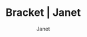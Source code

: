 ---
layout: post
author: Janet
permalink: /bracket/janet/
title: Bracket | Janet
teams: ['Gonzaga', 'Boise St.', 'UConn', 'Arkansas', 'Alabama', 'Texas Tech', 'Michigan St.', 'Duke', 'Baylor', 'Marquette', 'St. Mary`s', 'UCLA', 'Virginia Tech', 'Purdue', 'Murray St.', 'Kentucky', 'Gonzaga', 'UConn', 'Alabama', 'Michigan St.', 'Baylor', 'UCLA', 'Purdue', 'Kentucky', 'Gonzaga', 'Michigan St.', 'Baylor', 'Kentucky', 'Gonzaga', 'Kentucky', 'Gonzaga', 'Kansas', 'Kansas', 'Arizona', 'Kansas', 'Arizona', 'Villanova', 'Kansas', 'Wisconsin', 'Arizona', 'Illinois', 'Colorado St.', 'Villanova', 'Kansas', 'Iowa', 'Wisconsin', 'Auburn', 'Arizona', 'TCU', 'Houston', 'Illinois', 'Colorado St.', 'Tennessee', 'Ohio St.', 'Villanova', 'Kansas', 'San Diego St.', 'Iowa', 'Providence', 'LSU', 'Wisconsin', 'USC', 'Auburn']
correct: ['correct', 'wrong', 'wrong', 'correct', 'wrong', 'correct', 'correct', 'correct', 'correct', 'wrong', 'correct', 'correct', 'wrong', 'correct', 'correct', 'wrong', '', 'wrong', 'wrong', '', 'wrong', '', '', 'wrong', '', '', 'wrong', 'wrong', '', '', '', '', '', '', '', '', '', '', '', '', '', 'wrong', '', 'correct', 'wrong', '', '', 'correct', 'correct', 'correct', 'correct', 'wrong', 'correct', 'correct', 'correct', 'correct', 'wrong', 'wrong', 'correct', 'wrong', 'correct', 'wrong', 'correct']
points: [1, 0, 0, 1, 0, 1, 1, 1, 1, 0, 1, 1, 0, 1, 1, 0, 0, 0, 0, 0, 0, 0, 0, 0, 0, 0, 0, 0, 0, 0, 0, 0, 0, 0, 0, 0, 0, 0, 0, 0, 0, 0, 0, 1, 0, 0, 0, 1, 1, 1, 1, 0, 1, 1, 1, 1, 0, 0, 1, 0, 1, 0, 1]
logo: j-av.png
---